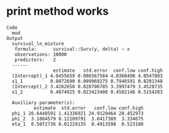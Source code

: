 # print method works

    Code
      mod
    Output
      survival_ln_mixture
       formula:      survival::Surv(y, delta) ~ x
       observations: 10000
       predictors:   2
      ------
                     estimate   std.error  conf.low conf.high
      (Intercept)_1 4.0455659 0.006567584 4.0368490 4.0547803
      x1_1          0.8072690 0.009969275 0.7946591 0.8201348
      (Intercept)_2 3.4262658 0.020706785 3.3997479 3.4528735
      x1_2          0.4874025 0.023423408 0.4582146 0.5154283
      
      Auxiliary parameter(s):
              estimate  std.error   conf.low conf.high
      phi_1 26.6440591 1.41336921 24.9120464 28.452973
      phi_2  3.1884579 0.12109791  3.0417389  3.334675
      eta_1  0.5072736 0.01229135  0.4913598  0.523180


